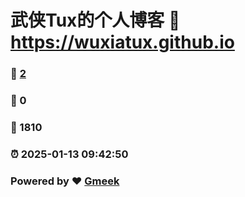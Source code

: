 # 武侠Tux的个人博客 :link: https://wuxiatux.github.io 
### :page_facing_up: [2](https://wuxiatux.github.io/tag.html) 
### :speech_balloon: 0 
### :hibiscus: 1810 
### :alarm_clock: 2025-01-13 09:42:50 
### Powered by :heart: [Gmeek](https://github.com/Meekdai/Gmeek)
